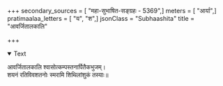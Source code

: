 +++
secondary_sources = [ "महा-सुभाषित-सङ्ग्रहः - 5369",]
meters = [ "आर्या",]
pratimaalaa_letters = [ "य", "श",]
jsonClass = "Subhaashita"
title = "आवर्जितालकालि"

+++

<details open><summary>Text</summary>

आवर्जितालकालि श्वासोत्कम्पस्तनार्पितैकभुजम्।  
शयनं रतिविवशतनोः स्मरामि शिथिलांशुकं तस्याः॥
</details>
